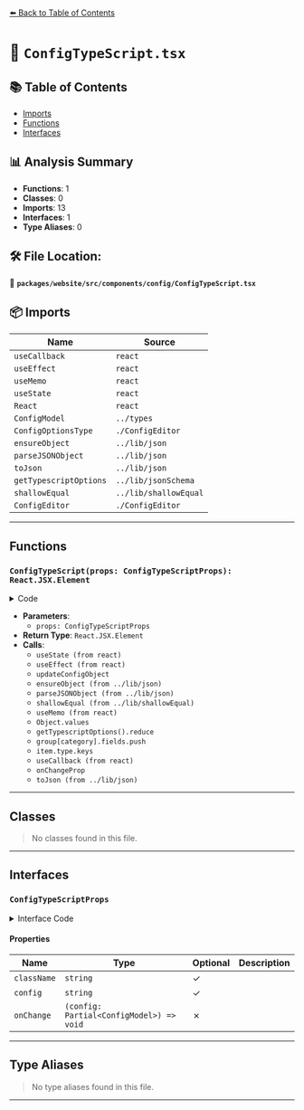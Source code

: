 [⬅️ Back to Table of Contents](../../../../../index.md)

# 📄 `ConfigTypeScript.tsx`

## 📚 Table of Contents

- [Imports](#imports)
- [Functions](#functions)
- [Interfaces](#interfaces)

## 📊 Analysis Summary

- **Functions**: 1
- **Classes**: 0
- **Imports**: 13
- **Interfaces**: 1
- **Type Aliases**: 0

## 🛠️ File Location:
📂 **`packages/website/src/components/config/ConfigTypeScript.tsx`**

## 📦 Imports

| Name | Source |
|------|--------|
| `useCallback` | `react` |
| `useEffect` | `react` |
| `useMemo` | `react` |
| `useState` | `react` |
| `React` | `react` |
| `ConfigModel` | `../types` |
| `ConfigOptionsType` | `./ConfigEditor` |
| `ensureObject` | `../lib/json` |
| `parseJSONObject` | `../lib/json` |
| `toJson` | `../lib/json` |
| `getTypescriptOptions` | `../lib/jsonSchema` |
| `shallowEqual` | `../lib/shallowEqual` |
| `ConfigEditor` | `./ConfigEditor` |


---

## Functions

### `ConfigTypeScript(props: ConfigTypeScriptProps): React.JSX.Element`

<details><summary>Code</summary>

```ts
function ConfigTypeScript(props: ConfigTypeScriptProps): React.JSX.Element {
  const { className, config, onChange: onChangeProp } = props;

  const [configObject, updateConfigObject] = useState<Record<string, unknown>>(
    () => ({}),
  );

  useEffect(() => {
    updateConfigObject(oldConfig => {
      const newConfig = ensureObject(parseJSONObject(config).compilerOptions);
      if (shallowEqual(oldConfig, newConfig)) {
        return oldConfig;
      }
      return newConfig;
    });
  }, [config]);

  const options = useMemo((): ConfigOptionsType[] => {
    return Object.values(
      getTypescriptOptions().reduce<Record<string, ConfigOptionsType>>(
        (group, item) => {
          const category = item.category.message;
          group[category] ??= {
            fields: [],
            heading: category,
          };
          if (item.type === 'boolean') {
            group[category].fields.push({
              key: item.name,
              label: item.description.message,
              type: 'boolean',
            });
          } else if (item.type instanceof Map) {
            group[category].fields.push({
              enum: ['', ...item.type.keys()],
              key: item.name,
              label: item.description.message,
              type: 'string',
            });
          }
          return group;
        },
        {},
      ),
    );
  }, []);

  const onChange = useCallback(
    (newConfig: Record<string, unknown>) => {
      const parsed = parseJSONObject(config);
      parsed.compilerOptions = newConfig;
      updateConfigObject(newConfig);
      onChangeProp({ tsconfig: toJson(parsed) });
    },
    [config, onChangeProp],
  );

  return (
    <ConfigEditor
      className={className}
      onChange={onChange}
      options={options}
      values={configObject}
    />
  );
}
```
</details>

- **Parameters**:
  - `props: ConfigTypeScriptProps`
- **Return Type**: `React.JSX.Element`
- **Calls**:
  - `useState (from react)`
  - `useEffect (from react)`
  - `updateConfigObject`
  - `ensureObject (from ../lib/json)`
  - `parseJSONObject (from ../lib/json)`
  - `shallowEqual (from ../lib/shallowEqual)`
  - `useMemo (from react)`
  - `Object.values`
  - `getTypescriptOptions().reduce`
  - `group[category].fields.push`
  - `item.type.keys`
  - `useCallback (from react)`
  - `onChangeProp`
  - `toJson (from ../lib/json)`

---

## Classes

> No classes found in this file.


---

## Interfaces

### `ConfigTypeScriptProps`

<details><summary>Interface Code</summary>

```ts
interface ConfigTypeScriptProps {
  readonly className?: string;
  readonly config?: string;
  readonly onChange: (config: Partial<ConfigModel>) => void;
}
```
</details>

#### Properties

| Name | Type | Optional | Description |
|------|------|----------|-------------|
| `className` | `string` | ✓ |  |
| `config` | `string` | ✓ |  |
| `onChange` | `(config: Partial<ConfigModel>) => void` | ✗ |  |


---

## Type Aliases

> No type aliases found in this file.


---